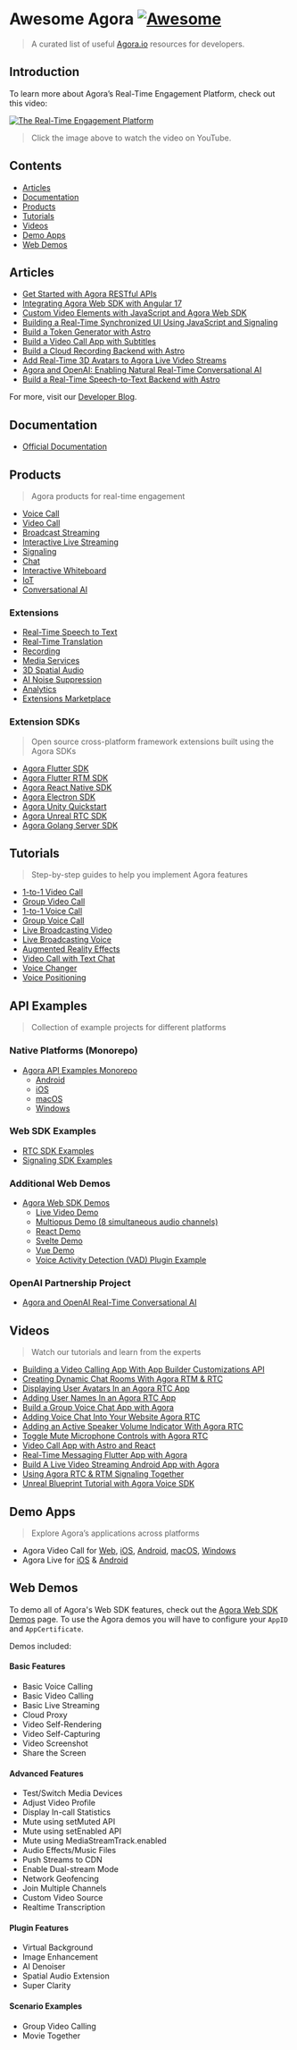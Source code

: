 # Awesome Agora [![Awesome](https://awesome.re/badge.svg)](https://awesome.re)

> A curated list of useful [Agora.io](https://www.agora.io) resources for developers.

## Introduction

To learn more about Agora’s Real-Time Engagement Platform, check out this video:

[![The Real-Time Engagement Platform](https://img.youtube.com/vi/tlzu2FvPZQI/maxresdefault.jpg)](https://www.youtube.com/watch?v=tlzu2FvPZQI)

> Click the image above to watch the video on YouTube.

## Contents

- [Articles](#articles)
- [Documentation](#documentation)
- [Products](#products)
- [Tutorials](#tutorials)
- [Videos](#videos)
- [Demo Apps](#demo-apps)
- [Web Demos](#web-demos)

## Articles

- [Get Started with Agora RESTful APIs](https://www.agora.io/en/blog/get-started-with-agora-restful-apis/)
- [Integrating Agora Web SDK with Angular 17](https://www.agora.io/en/blog/integrating-agora-web-sdk-with-angular-17/)
- [Custom Video Elements with JavaScript and Agora Web SDK](https://www.agora.io/en/blog/custom-video-elements-with-javascript-and-agora-web-sdk/)
- [Building a Real-Time Synchronized UI Using JavaScript and Signaling](https://www.agora.io/en/blog/building-a-real-time-synchronized-ui-using-javascript-and-signaling/)
- [Build a Token Generator with Astro](https://www.agora.io/en/blog/build-a-token-generator-with-astro/)
- [Build a Video Call App with Subtitles](https://www.agora.io/en/blog/build-a-video-call-app-with-subtitles/)
- [Build a Cloud Recording Backend with Astro](https://www.agora.io/en/blog/build-a-cloud-recording-backend-with-astro/)
- [Add Real-Time 3D Avatars to Agora Live Video Streams](https://www.agora.io/en/blog/add-real-time-3d-avatars-to-agora-live-video-streams/)
- [Agora and OpenAI: Enabling Natural Real-Time Conversational AI](https://www.agora.io/en/blog/agora-and-openai-enabling-natural-real-time-conversational-ai/)
- [Build a Real-Time Speech-to-Text Backend with Astro](https://www.agora.io/en/blog/build-a-real-time-speech-to-text-backend-with-astro/)

For more, visit our [Developer Blog](https://www.agora.io/en/category/developer/).

## Documentation

- [Official Documentation](https://docs.agora.io/)

## Products

> Agora products for real-time engagement

- [Voice Call](https://www.agora.io/en/products/voice-call/)
- [Video Call](https://www.agora.io/en/products/video-call/)
- [Broadcast Streaming](https://www.agora.io/en/products/broadcast-streaming/)
- [Interactive Live Streaming](https://www.agora.io/en/products/interactive-live-streaming/)
- [Signaling](https://www.agora.io/en/products/signaling/)
- [Chat](https://www.agora.io/en/products/chat/)
- [Interactive Whiteboard](https://www.agora.io/en/products/interactive-whiteboard/)
- [IoT](https://www.agora.io/en/products/io-sdk/)
- [Conversational AI](https://www.agora.io/en/products/agora-openai-conversational-ai-sdk/)

### Extensions

- [Real-Time Speech to Text](https://www.agora.io/en/products/speech-to-text/)
- [Real-Time Translation](https://www.agora.io/en/products/real-time-translation/)
- [Recording](https://www.agora.io/en/products/recording/)
- [Media Services](https://www.agora.io/en/products/media-services/)
- [3D Spatial Audio](https://www.agora.io/en/products/3d-spatial-audio/)
- [AI Noise Suppression](https://www.agora.io/en/products/ai-noise-suppression/)
- [Analytics](https://www.agora.io/en/products/agora-analytics/)
- [Extensions Marketplace](https://www.agora.io/en/extensions-marketplace/)

### Extension SDKs

> Open source cross-platform framework extensions built using the Agora SDKs

- [Agora Flutter SDK](https://github.com/AgoraIO-Extensions/Agora-Flutter-SDK)
- [Agora Flutter RTM SDK](https://github.com/AgoraIO-Extensions/Agora-Flutter-RTM-SDK)
- [Agora React Native SDK](https://github.com/AgoraIO-Extensions/react-native-agora)
- [Agora Electron SDK](https://github.com/AgoraIO-Extensions/Electron-SDK)
- [Agora Unity Quickstart](https://github.com/AgoraIO-Extensions/Agora-Unity-Quickstart)
- [Agora Unreal RTC SDK](https://github.com/AgoraIO-Extensions/Agora-Unreal-RTC-SDK)
- [Agora Golang Server SDK](https://github.com/AgoraIO-Extensions/Agora-Golang-Server-SDK)

## Tutorials

> Step-by-step guides to help you implement Agora features

- [1-to-1 Video Call](https://github.com/AgoraIO/Basic-Video-Call/tree/master/One-to-One-Video)
- [Group Video Call](https://github.com/AgoraIO/Basic-Video-Call/tree/master/Group-Video)
- [1-to-1 Voice Call](https://github.com/AgoraIO/Basic-Audio-Call/tree/master/One-to-One-Voice)
- [Group Voice Call](https://github.com/AgoraIO/Basic-Audio-Call/tree/master/Group-Voice-Call)
- [Live Broadcasting Video](https://github.com/AgoraIO/Basic-Video-Broadcasting)
- [Live Broadcasting Voice](https://github.com/AgoraIO/Basic-Audio-Broadcasting)
- [Augmented Reality Effects](https://github.com/AgoraIO/Advanced-Video/tree/master/Augmented-Reality)
- [Video Call with Text Chat](https://github.com/AgoraIO/Advanced-Video/tree/master/Video-Call-with-Chat)
- [Voice Changer](https://github.com/AgoraIO/Advanced-Audio/tree/master/Voice-Changer)
- [Voice Positioning](https://github.com/AgoraIO/Advanced-Audio/tree/master/Voice-Position)

## API Examples

> Collection of example projects for different platforms

### Native Platforms (Monorepo)

- [Agora API Examples Monorepo](https://github.com/AgoraIO/API-Examples)
  - [Android](https://github.com/AgoraIO/API-Examples/tree/main/Android)
  - [iOS](https://github.com/AgoraIO/API-Examples/tree/main/iOS)
  - [macOS](https://github.com/AgoraIO/API-Examples/tree/main/macOS)
  - [Windows](https://github.com/AgoraIO/API-Examples/tree/main/windows)

### Web SDK Examples

- [RTC SDK Examples](https://github.com/AgoraIO/API-Examples-Web)
- [Signaling SDK Examples](https://github.com/AgoraIO/signaling-sdk-samples-web)

### Additional Web Demos

- [Agora Web SDK Demos](https://github.com/AgoraIO/agora-rtc-web/tree/main/projects)
  - [Live Video Demo](https://github.com/AgoraIO/agora-rtc-web/tree/main/projects/quick-demo-live-video)
  - [Multiopus Demo (8 simultaneous audio channels)](https://github.com/AgoraIO/agora-rtc-web/tree/main/projects/quick-demo-multiopus)
  - [React Demo](https://github.com/AgoraIO/agora-rtc-web/tree/main/projects/quick-demo-react)
  - [Svelte Demo](https://github.com/AgoraIO/agora-rtc-web/tree/main/projects/quick-demo-svelte)
  - [Vue Demo](https://github.com/AgoraIO/agora-rtc-web/tree/main/projects/quick-demo-vue)
  - [Voice Activity Detection (VAD) Plugin Example](https://github.com/AgoraIO/agora-rtc-web/tree/main/projects/agora-plugin-vad-example)

### OpenAI Partnership Project

- [Agora and OpenAI Real-Time Conversational AI](https://github.com/AgoraIO/openai-realtime-python)

## Videos

> Watch our tutorials and learn from the experts

- [Building a Video Calling App With App Builder Customizations API](https://www.youtube.com/watch?v=rfzyct-CknA)
- [Creating Dynamic Chat Rooms With Agora RTM & RTC](https://www.youtube.com/watch?v=w5tqjn7fmz8)
- [Displaying User Avatars In an Agora RTC App](https://www.youtube.com/watch?v=drlEMBBooQk)
- [Adding User Names In an Agora RTC App](https://www.youtube.com/watch?v=s7iiZ06K81A)
- [Build a Group Voice Chat App with Agora](https://www.youtube.com/watch?v=j7jSdLLNodQ)
- [Adding Voice Chat Into Your Website Agora RTC](https://www.youtube.com/watch?v=8ZFrVpc1oho)
- [Adding an Active Speaker Volume Indicator With Agora RTC](https://www.youtube.com/watch?v=9EiC61SncyU)
- [Toggle Mute Microphone Controls with Agora RTC](https://www.youtube.com/watch?v=WjvVwwFl1sM)
- [Video Call App with Astro and React](https://www.youtube.com/watch?v=VCIx8Gcjcz8)
- [Real-Time Messaging Flutter App with Agora](https://www.youtube.com/watch?v=TBgHmFcDd1U)
- [Build A Live Video Streaming Android App with Agora](https://www.youtube.com/watch?v=aleGW7OLic4)
- [Using Agora RTC & RTM Signaling Together](https://www.youtube.com/watch?v=F-urJY01Bgs)
- [Unreal Blueprint Tutorial with Agora Voice SDK](https://www.youtube.com/watch?v=MIUPSxa1IMc)

## Demo Apps

> Explore Agora’s applications across platforms

- Agora Video Call for [Web](https://videocall.agora.io), [iOS](https://itunes.apple.com/us/app/agora-video-call/id1080303824), [Android](https://play.google.com/store/apps/details?id=io.agora.vcall), [macOS](https://itunes.apple.com/us/app/agora-video-call/id1112106913), [Windows](https://download.agora.io/avc/release/AgoraVideoCall_for_windows_3.0.5.zip)
- Agora Live for [iOS](https://itunes.apple.com/cn/app/id1116886856) & [Android](https://play.google.com/store/apps/details?id=io.agora.vlive)

## Web Demos

To demo all of Agora's Web SDK features, check out the [Agora Web SDK Demos](https://webdemo-global.agora.io/index.html) page.
To use the Agora demos you will have to configure your `AppID` and `AppCertificate`.

Demos included:

#### Basic Features

- Basic Voice Calling
- Basic Video Calling
- Basic Live Streaming
- Cloud Proxy
- Video Self-Rendering
- Video Self-Capturing
- Video Screenshot
- Share the Screen

#### Advanced Features

- Test/Switch Media Devices
- Adjust Video Profile
- Display In-call Statistics
- Mute using setMuted API
- Mute using setEnabled API
- Mute using MediaStreamTrack.enabled
- Audio Effects/Music Files
- Push Streams to CDN
- Enable Dual-stream Mode
- Network Geofencing
- Join Multiple Channels
- Custom Video Source
- Realtime Transcription

#### Plugin Features

- Virtual Background
- Image Enhancement
- AI Denoiser
- Spatial Audio Extension
- Super Clarity

#### Scenario Examples

- Group Video Calling
- Movie Together
